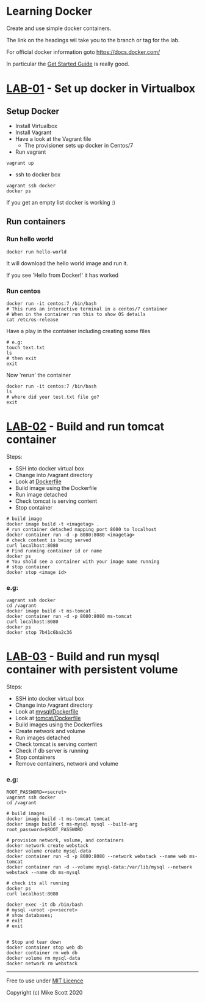 # Learning Docker 
Create and use simple docker containers.

The link on the headings wil take you to the branch or tag for the lab.

For official docker information goto https://docs.docker.com/ 

In particular the [Get Started Guide](https://docs.docker.com/get-started/) is really good.

# [LAB-01](../../tree/LAB-01) - Set up docker in Virtualbox
## Setup Docker
* Install Virtualbox 
* Install Vagrant
* Have a look at the Vagrant file
    * The provisioner sets up docker in Centos/7
* Run vagrant
```
vagrant up
```
* ssh to docker box
```
vagrant ssh docker
docker ps
```
If you get an empty list docker is working :)

## Run containers
### Run hello world
```
docker run hello-world
```
It will download the hello world image and run it.

If you see 'Hello from Docker!' it has worked
### Run centos 
```
docker run -it centos:7 /bin/bash
# This runs an interactive terminal in a centos/7 container
# When in the container run this to show OS details 
cat /etc/os-release
```
Have a play in the container including creating some files
```
# e.g:
touch text.txt
ls
# then exit
exit
```
Now 'rerun' the container
```
docker run -it centos:7 /bin/bash
ls 
# where did your test.txt file go?
exit
```

# [LAB-02](../../tree/LAB-02) - Build and run tomcat container
Steps:
* SSH into docker virtual box
* Change into /vagrant directory
* Look at [Dockerfile](./Dockerfile)
* Build image using the Dockerfile
* Run image detached
* Check tomcat is serving content
* Stop container 

```
# build image
docker image build -t <imagetag> .
# run container detached mapping port 8080 to localhost
docker container run -d -p 8080:8080 <imagetag>
# check content is being served
curl localhost:8080
# Find running container id or name
docker ps
# You shold see a container with your image name running
# stop container
docker stop <image id>
```
### e.g:
```
vagrant ssh docker
cd /vagrant
docker image build -t ms-tomcat .
docker container run -d -p 8080:8080 ms-tomcat
curl localhost:8080
docker ps
docker stop 7b41c6ba2c36
```

# [LAB-03](../../tree/LAB-03) - Build and run mysql container with persistent volume
Steps:
* SSH into docker virtual box
* Change into /vagrant directory
* Look at [mysql/Dockerfile](mysql/Dockerfile)
* Look at [tomcat/Dockerfile](tomcat/Dockerfile)
* Build images using the Dockerfiles
* Create network and volume
* Run images detached
* Check tomcat is serving content
* Check if db server is running
* Stop containers
* Remove containers, network and volume

### e.g:
```
ROOT_PASSWORD=<secret>
vagrant ssh docker
cd /vagrant

# build images
docker image build -t ms-tomcat tomcat 
docker image build -t ms-mysql mysql --build-arg root_password=$ROOT_PASSWORD

# provision network, volume, and containers
docker network create webstack
docker volume create mysql-data
docker container run -d -p 8080:8080 --network webstack --name web ms-tomcat
docker container run -d --volume mysql-data:/var/lib/mysql --network webstack --name db ms-mysql

# check its all running
docker ps
curl localhost:8080

docker exec -it db /bin/bash
# mysql -uroot -p<>secret>
# show databases;
# exit
# exit


# Stop and tear down
docker container stop web db
docker container rm web db
docker volume rm mysql-data
docker network rm webstack
```

---
Free to use under [MIT Licence](./LICENCE)

Copyright (c) Mike Scott 2020
